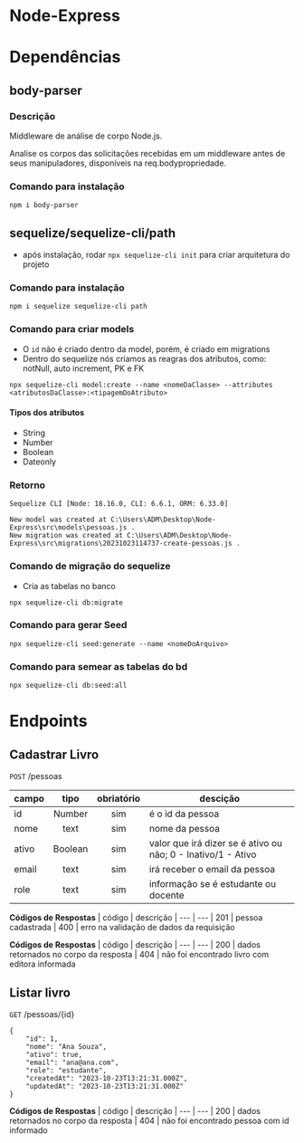 # Node-Express

# Dependências

## body-parser
### Descrição
Middleware de análise de corpo Node.js.

Analise os corpos das solicitações recebidas em um middleware antes de seus manipuladores, disponíveis na req.bodypropriedade.

### Comando para instalação
```
npm i body-parser
```

## sequelize/sequelize-cli/path
- após instalação, rodar `npx sequelize-cli init` para criar arquitetura do projeto

### Comando para instalação
```
npm i sequelize sequelize-cli path
```

### Comando para criar models
- O `id` não é criado dentro da model, porém, é criado em migrations
- Dentro do sequelize nós criamos as reagras dos atributos, como: notNull, auto increment, PK e FK
```
npx sequelize-cli model:create --name <nomeDaClasse> --attributes <atributosDaClasse>:<tipagemDoAtributo>
```
#### Tipos dos atributos
- String
- Number
- Boolean
- Dateonly

### Retorno
```
Sequelize CLI [Node: 18.16.0, CLI: 6.6.1, ORM: 6.33.0]

New model was created at C:\Users\ADM\Desktop\Node-Express\src\models\pessoas.js .
New migration was created at C:\Users\ADM\Desktop\Node-Express\src\migrations\20231023114737-create-pessoas.js .
```

### Comando de migração do sequelize 
- Cria as tabelas no banco
```
npx sequelize-cli db:migrate
```

### Comando para gerar Seed
```
npx sequelize-cli seed:generate --name <nomeDoArquivo>
```

### Comando para semear as tabelas do bd
```
npx sequelize-cli db:seed:all
```

# Endpoints
## Cadastrar Livro
`POST` /pessoas

| campo | tipo | obriatório | descição
| --- | :---: | :---: | ---
| id| Number | sim | é o id da pessoa
| nome | text | sim | nome da pessoa
| ativo | Boolean | sim | valor que irá dizer se é ativo ou não; 0 - Inativo/1 - Ativo
| email | text | sim | irá receber o email da pessoa
| role | text | sim | informação se é estudante ou docente

**Códigos de Respostas**
| código | descrição
| --- | ---
| 201 | pessoa cadastrada
| 400 | erro na validação de dados da requisição

**Códigos de Respostas**
| código | descrição
| --- | ---
| 200 | dados retornados no corpo da resposta
| 404 | não foi encontrado livro com editora informada

## Listar livro
`GET` /pessoas/{id}

```
{
	"id": 1,
	"nome": "Ana Souza",
	"ativo": true,
	"email": "ana@ana.com",
	"role": "estudante",
	"createdAt": "2023-10-23T13:21:31.000Z",
	"updatedAt": "2023-10-23T13:21:31.000Z"
}
```

**Códigos de Respostas**
| código | descrição
| --- | ---
| 200 | dados retornados no corpo da resposta
| 404 | não foi encontrado pessoa com id informado